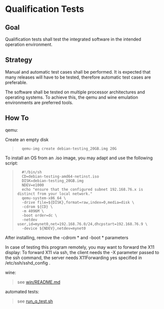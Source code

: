 
Qualification Tests
=============

Goal
-----------

Qualification tests shall test the integrated software in the intended operation environment.

Strategy
-----------

Manual and automatic test cases shall be performed.
It is expected that many releases will have to be tested,
therefore automatic test cases are preferable.

The software shall be tested on multiple processor architectures and operating systems.
To achieve this, the qemu and wine emulation environments are preferred tools.

How To
-----------

qemu:

Create an empty disk

>       qemu-img create debian-testing_20GB.img 20G

To install an OS from an .iso image, you may adapt and use the following script:

>       #!/bin/sh
>       CD=debian-testing-amd64-netinst.iso
>       DISK=debian-testing_20GB.img
>       NDEV=e1000
>       echo "ensure that the configured subnet 192.168.76.x is distinct from your local network."
>       qemu-system-x86_64 \
>       -drive file=${DISK},format=raw,index=0,media=disk \
>       -cdrom ${CD} \
>       -m 4096M \
>       -boot order=dc \
>       -netdev user,id=mynet0,net=192.168.76.0/24,dhcpstart=192.168.76.9 \
>       -device ${NDEV},netdev=mynet0

After installing, remove the -cdrom * and -boot * parameters

In case of testing this program remotely, you may want to forward the X11 display:
To forward X11 via ssh, the client needs the -X parameter passed to the ssh command,
the server needs X11Forwarding yes specified in /etc/ssh/sshd_config .

wine:

> see  [win/README.md](../win/README.md)

automated tests:

> see  [run_q_test.sh](./run_q_test.sh)
